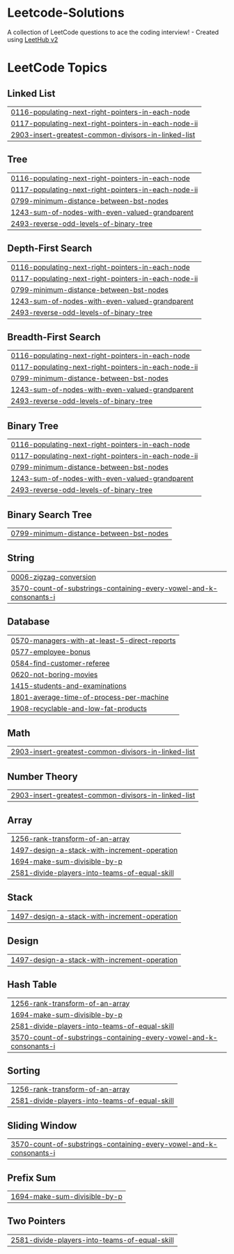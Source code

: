 # Leetcode-Solutions
A collection of LeetCode questions to ace the coding interview! - Created using [LeetHub v2](https://github.com/arunbhardwaj/LeetHub-2.0)

<!---LeetCode Topics Start-->
# LeetCode Topics
## Linked List
|  |
| ------- |
| [0116-populating-next-right-pointers-in-each-node](https://github.com/adrajkumar724/Leetcode-Solutions/tree/master/0116-populating-next-right-pointers-in-each-node) |
| [0117-populating-next-right-pointers-in-each-node-ii](https://github.com/adrajkumar724/Leetcode-Solutions/tree/master/0117-populating-next-right-pointers-in-each-node-ii) |
| [2903-insert-greatest-common-divisors-in-linked-list](https://github.com/adrajkumar724/Leetcode-Solutions/tree/master/2903-insert-greatest-common-divisors-in-linked-list) |
## Tree
|  |
| ------- |
| [0116-populating-next-right-pointers-in-each-node](https://github.com/adrajkumar724/Leetcode-Solutions/tree/master/0116-populating-next-right-pointers-in-each-node) |
| [0117-populating-next-right-pointers-in-each-node-ii](https://github.com/adrajkumar724/Leetcode-Solutions/tree/master/0117-populating-next-right-pointers-in-each-node-ii) |
| [0799-minimum-distance-between-bst-nodes](https://github.com/adrajkumar724/Leetcode-Solutions/tree/master/0799-minimum-distance-between-bst-nodes) |
| [1243-sum-of-nodes-with-even-valued-grandparent](https://github.com/adrajkumar724/Leetcode-Solutions/tree/master/1243-sum-of-nodes-with-even-valued-grandparent) |
| [2493-reverse-odd-levels-of-binary-tree](https://github.com/adrajkumar724/Leetcode-Solutions/tree/master/2493-reverse-odd-levels-of-binary-tree) |
## Depth-First Search
|  |
| ------- |
| [0116-populating-next-right-pointers-in-each-node](https://github.com/adrajkumar724/Leetcode-Solutions/tree/master/0116-populating-next-right-pointers-in-each-node) |
| [0117-populating-next-right-pointers-in-each-node-ii](https://github.com/adrajkumar724/Leetcode-Solutions/tree/master/0117-populating-next-right-pointers-in-each-node-ii) |
| [0799-minimum-distance-between-bst-nodes](https://github.com/adrajkumar724/Leetcode-Solutions/tree/master/0799-minimum-distance-between-bst-nodes) |
| [1243-sum-of-nodes-with-even-valued-grandparent](https://github.com/adrajkumar724/Leetcode-Solutions/tree/master/1243-sum-of-nodes-with-even-valued-grandparent) |
| [2493-reverse-odd-levels-of-binary-tree](https://github.com/adrajkumar724/Leetcode-Solutions/tree/master/2493-reverse-odd-levels-of-binary-tree) |
## Breadth-First Search
|  |
| ------- |
| [0116-populating-next-right-pointers-in-each-node](https://github.com/adrajkumar724/Leetcode-Solutions/tree/master/0116-populating-next-right-pointers-in-each-node) |
| [0117-populating-next-right-pointers-in-each-node-ii](https://github.com/adrajkumar724/Leetcode-Solutions/tree/master/0117-populating-next-right-pointers-in-each-node-ii) |
| [0799-minimum-distance-between-bst-nodes](https://github.com/adrajkumar724/Leetcode-Solutions/tree/master/0799-minimum-distance-between-bst-nodes) |
| [1243-sum-of-nodes-with-even-valued-grandparent](https://github.com/adrajkumar724/Leetcode-Solutions/tree/master/1243-sum-of-nodes-with-even-valued-grandparent) |
| [2493-reverse-odd-levels-of-binary-tree](https://github.com/adrajkumar724/Leetcode-Solutions/tree/master/2493-reverse-odd-levels-of-binary-tree) |
## Binary Tree
|  |
| ------- |
| [0116-populating-next-right-pointers-in-each-node](https://github.com/adrajkumar724/Leetcode-Solutions/tree/master/0116-populating-next-right-pointers-in-each-node) |
| [0117-populating-next-right-pointers-in-each-node-ii](https://github.com/adrajkumar724/Leetcode-Solutions/tree/master/0117-populating-next-right-pointers-in-each-node-ii) |
| [0799-minimum-distance-between-bst-nodes](https://github.com/adrajkumar724/Leetcode-Solutions/tree/master/0799-minimum-distance-between-bst-nodes) |
| [1243-sum-of-nodes-with-even-valued-grandparent](https://github.com/adrajkumar724/Leetcode-Solutions/tree/master/1243-sum-of-nodes-with-even-valued-grandparent) |
| [2493-reverse-odd-levels-of-binary-tree](https://github.com/adrajkumar724/Leetcode-Solutions/tree/master/2493-reverse-odd-levels-of-binary-tree) |
## Binary Search Tree
|  |
| ------- |
| [0799-minimum-distance-between-bst-nodes](https://github.com/adrajkumar724/Leetcode-Solutions/tree/master/0799-minimum-distance-between-bst-nodes) |
## String
|  |
| ------- |
| [0006-zigzag-conversion](https://github.com/adrajkumar724/Leetcode-Solutions/tree/master/0006-zigzag-conversion) |
| [3570-count-of-substrings-containing-every-vowel-and-k-consonants-i](https://github.com/adrajkumar724/Leetcode-Solutions/tree/master/3570-count-of-substrings-containing-every-vowel-and-k-consonants-i) |
## Database
|  |
| ------- |
| [0570-managers-with-at-least-5-direct-reports](https://github.com/adrajkumar724/Leetcode-Solutions/tree/master/0570-managers-with-at-least-5-direct-reports) |
| [0577-employee-bonus](https://github.com/adrajkumar724/Leetcode-Solutions/tree/master/0577-employee-bonus) |
| [0584-find-customer-referee](https://github.com/adrajkumar724/Leetcode-Solutions/tree/master/0584-find-customer-referee) |
| [0620-not-boring-movies](https://github.com/adrajkumar724/Leetcode-Solutions/tree/master/0620-not-boring-movies) |
| [1415-students-and-examinations](https://github.com/adrajkumar724/Leetcode-Solutions/tree/master/1415-students-and-examinations) |
| [1801-average-time-of-process-per-machine](https://github.com/adrajkumar724/Leetcode-Solutions/tree/master/1801-average-time-of-process-per-machine) |
| [1908-recyclable-and-low-fat-products](https://github.com/adrajkumar724/Leetcode-Solutions/tree/master/1908-recyclable-and-low-fat-products) |
## Math
|  |
| ------- |
| [2903-insert-greatest-common-divisors-in-linked-list](https://github.com/adrajkumar724/Leetcode-Solutions/tree/master/2903-insert-greatest-common-divisors-in-linked-list) |
## Number Theory
|  |
| ------- |
| [2903-insert-greatest-common-divisors-in-linked-list](https://github.com/adrajkumar724/Leetcode-Solutions/tree/master/2903-insert-greatest-common-divisors-in-linked-list) |
## Array
|  |
| ------- |
| [1256-rank-transform-of-an-array](https://github.com/adrajkumar724/Leetcode-Solutions/tree/master/1256-rank-transform-of-an-array) |
| [1497-design-a-stack-with-increment-operation](https://github.com/adrajkumar724/Leetcode-Solutions/tree/master/1497-design-a-stack-with-increment-operation) |
| [1694-make-sum-divisible-by-p](https://github.com/adrajkumar724/Leetcode-Solutions/tree/master/1694-make-sum-divisible-by-p) |
| [2581-divide-players-into-teams-of-equal-skill](https://github.com/adrajkumar724/Leetcode-Solutions/tree/master/2581-divide-players-into-teams-of-equal-skill) |
## Stack
|  |
| ------- |
| [1497-design-a-stack-with-increment-operation](https://github.com/adrajkumar724/Leetcode-Solutions/tree/master/1497-design-a-stack-with-increment-operation) |
## Design
|  |
| ------- |
| [1497-design-a-stack-with-increment-operation](https://github.com/adrajkumar724/Leetcode-Solutions/tree/master/1497-design-a-stack-with-increment-operation) |
## Hash Table
|  |
| ------- |
| [1256-rank-transform-of-an-array](https://github.com/adrajkumar724/Leetcode-Solutions/tree/master/1256-rank-transform-of-an-array) |
| [1694-make-sum-divisible-by-p](https://github.com/adrajkumar724/Leetcode-Solutions/tree/master/1694-make-sum-divisible-by-p) |
| [2581-divide-players-into-teams-of-equal-skill](https://github.com/adrajkumar724/Leetcode-Solutions/tree/master/2581-divide-players-into-teams-of-equal-skill) |
| [3570-count-of-substrings-containing-every-vowel-and-k-consonants-i](https://github.com/adrajkumar724/Leetcode-Solutions/tree/master/3570-count-of-substrings-containing-every-vowel-and-k-consonants-i) |
## Sorting
|  |
| ------- |
| [1256-rank-transform-of-an-array](https://github.com/adrajkumar724/Leetcode-Solutions/tree/master/1256-rank-transform-of-an-array) |
| [2581-divide-players-into-teams-of-equal-skill](https://github.com/adrajkumar724/Leetcode-Solutions/tree/master/2581-divide-players-into-teams-of-equal-skill) |
## Sliding Window
|  |
| ------- |
| [3570-count-of-substrings-containing-every-vowel-and-k-consonants-i](https://github.com/adrajkumar724/Leetcode-Solutions/tree/master/3570-count-of-substrings-containing-every-vowel-and-k-consonants-i) |
## Prefix Sum
|  |
| ------- |
| [1694-make-sum-divisible-by-p](https://github.com/adrajkumar724/Leetcode-Solutions/tree/master/1694-make-sum-divisible-by-p) |
## Two Pointers
|  |
| ------- |
| [2581-divide-players-into-teams-of-equal-skill](https://github.com/adrajkumar724/Leetcode-Solutions/tree/master/2581-divide-players-into-teams-of-equal-skill) |
<!---LeetCode Topics End-->